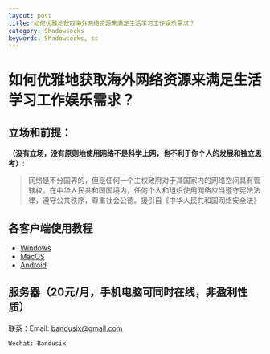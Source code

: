 ```yaml
---
layout: post
title: 如何优雅地获取海外网络资源来满足生活学习工作娱乐需求？
category: Shadowsocks
keywords: Shadowsocks, ss
---
```


# 如何优雅地获取海外网络资源来满足生活学习工作娱乐需求？

## 立场和前提：

**（没有立场，没有原则地使用网络不是科学上网，也不利于你个人的发展和独立思考）**:

> 网络是不分国界的，但是任何一个主权政府对于其国家内的网络空间具有管辖权。在中华人民共和国国境内，任何个人和组织使用网络应当遵守宪法法律，遵守公共秩序，尊重社会公德。援引自《中华人民共和国网络安全法》


## 各客户端使用教程

 - [Windows][1]
 - [MacOS][2]
 - [Android][3]

## 服务器（20元/月，手机电脑可同时在线，非盈利性质）

联系：Email: [bandusix@gmail.com][4]
    
    Wechat: Bandusix
      

  [1]: https://www.zybuluo.com/bandusix/note/988720
  [2]: https://www.zybuluo.com/bandusix/note/988726
  [3]: https://www.zybuluo.com/bandusix/note/988706
  [4]: mailto:bandusix@gmail.com
